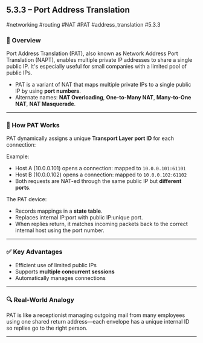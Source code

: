 ## 5.3.3 – Port Address Translation  
#networking #routing #NAT #PAT #address_translation #5.3.3  

### 🧱 Overview  
Port Address Translation (PAT), also known as Network Address Port Translation (NAPT), enables multiple private IP addresses to share a single public IP. It's especially useful for small companies with a limited pool of public IPs.

- PAT is a variant of NAT that maps multiple private IPs to a single public IP by using **port numbers**.
- Alternate names: **NAT Overloading**, **One-to-Many NAT**, **Many-to-One NAT**, **NAT Masquerade**.

---

### 🧱 How PAT Works  
PAT dynamically assigns a unique **Transport Layer port ID** for each connection:

Example:  
- Host A (10.0.0.101) opens a connection: mapped to `10.0.0.101:61101`  
- Host B (10.0.0.102) opens a connection: mapped to `10.0.0.102:61102`  
- Both requests are NAT-ed through the same public IP but **different ports**.

The PAT device:  
- Records mappings in a **state table**.  
- Replaces internal IP:port with public IP:unique port.  
- When replies return, it matches incoming packets back to the correct internal host using the port number.

---

### ✅ Key Advantages  
- Efficient use of limited public IPs  
- Supports **multiple concurrent sessions**  
- Automatically manages connections  

---

### 🔍 Real-World Analogy  
PAT is like a receptionist managing outgoing mail from many employees using one shared return address—each envelope has a unique internal ID so replies go to the right person.

---
